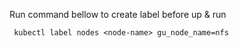Run command bellow to create label before up & run
```shell
 kubectl label nodes <node-name> gu_node_name=nfs
```